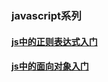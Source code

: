 ### javascript系列
#### [js中的正则表达式入门](https://github.com/chenermeng/blog/issues/1)
#### [js中的面向对象入门](https://github.com/chenermeng/blog/issues/2)
